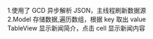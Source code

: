 1.使用了 GCD 异步解析 JSON，主线程刷新数据源<br/>
2.Model 存储数据,遍历数组，根据 key 取出 value <br/>
TableView 显示新闻简介，点击 cell 显示新闻内容
